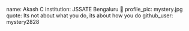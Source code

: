 name: Akash C
institution: JSSATE Bengaluru 🚩
profile_pic: mystery.jpg
quote: Its not about what you do, its about how you do
github_user: mystery2828
